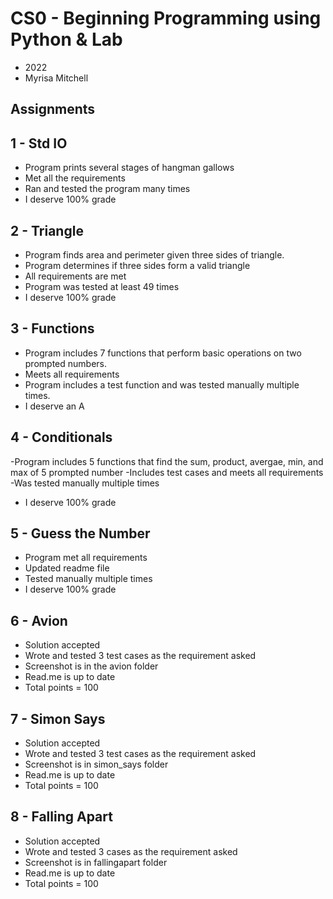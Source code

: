 # CS0 - Beginning Programming using Python & Lab
- 2022
- Myrisa Mitchell
## Assignments
## 1  -  Std IO
- Program prints several stages of hangman gallows
- Met all the requirements
- Ran and tested the program many times
- I deserve 100% grade
## 2 - Triangle
- Program finds area and perimeter given three sides of triangle.
- Program determines if three sides form a valid triangle
- All requirements are met
- Program was tested at least 49 times
- I deserve 100% grade
## 3 - Functions
- Program includes 7 functions that perform basic operations on two prompted numbers. 
- Meets all requirements
- Program includes a test function and was tested manually multiple times. 
- I deserve an A
## 4 - Conditionals
-Program includes 5 functions that find the sum, product, avergae, min, and max of 5 prompted number
-Includes test cases and meets all requirements
-Was tested manually multiple times
- I deserve 100% grade
## 5 - Guess the Number
- Program met all requirements
- Updated readme file
- Tested manually multiple times
- I deserve 100% grade
## 6 - Avion
- Solution accepted
- Wrote and tested 3 test cases as the requirement asked
- Screenshot is in the avion folder
- Read.me is up to date 
- Total points = 100
## 7 - Simon Says
- Solution accepted
- Wrote and tested 3 test cases as the requirement asked
- Screenshot is in simon_says folder
- Read.me is up to date
- Total points = 100
## 8 - Falling Apart
- Solution accepted
- Wrote and tested 3 cases as the requirement asked
- Screenshot is in fallingapart folder
- Read.me is up to date
- Total points = 100